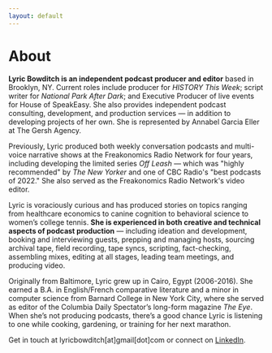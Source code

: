 ```yaml
---
layout: default
---
```


# About

<b>Lyric Bowditch is an independent podcast producer and editor</b> based in Brooklyn, NY. Current roles include producer for <i>HISTORY This Week</i>; script writer for <i>National Park After Dark</i>; and Executive Producer of live events for House of SpeakEasy. She also provides independent podcast consulting, development, and production services — in addition to developing projects of her own. She is represented by Annabel Garcia Eller at The Gersh Agency. 

Previously, Lyric produced both weekly conversation podcasts and multi-voice narrative shows at the Freakonomics Radio Network for four years, including developing the limited series <i>Off Leash</i> — which was "highly recommended" by <i>The New Yorker</i> and one of CBC Radio's "best podcasts of 2022." She also served as the Freakonomics Radio Network's video editor. 

Lyric is voraciously curious and has produced stories on topics ranging from healthcare economics to canine cognition to behavioral science to women’s college tennis. <b>She is experienced in both creative and technical aspects of podcast production</b> — including ideation and development, booking and interviewing guests, prepping and managing hosts, sourcing archival tape, field recording, tape syncs, scripting, fact-checking, assembling mixes, editing at all stages, leading team meetings, and producing video.

Originally from Baltimore, Lyric grew up in Cairo, Egypt (2006-2016). She earned a B.A. in English/French comparative literature and a minor in computer science from Barnard College in New York City, where she served as editor of the Columbia Daily Spectator’s long-form magazine <i>The Eye</i>. When she’s not producing podcasts, there’s a good chance Lyric is listening to one while cooking, gardening, or training for her next marathon. 

Get in touch at lyricbowditch[at]gmail[dot]com or connect on <a href="https://www.linkedin.com/in/lyric-bowditch-6b964a161/">LinkedIn</a>.
